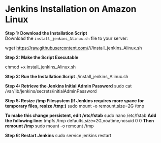 # Jenkins Installation on Amazon Linux 

**Step 1: Download the Installation Script**  
Download the `install_jenkins_Alinux.sh` file to your server:  

wget https://raw.githubusercontent.com/<your-github-username>/<your-github-repo>/<branch>/install_jenkins_Alinux.sh

**Step 2: Make the Script Executable**

chmod +x install_jenkins_Alinux.sh

**Step 3: Run the Installation Script**
./install_jenkins_Alinux.sh

**Step 4: Retrieve the Jenkins Initial Admin Password**
sudo cat /var/lib/jenkins/secrets/initialAdminPassword

**Step 5: Resize /tmp Filesystem (If Jenkins requires more space for temporary files, resize /tmp:)**
sudo mount -o remount,size=2G /tmp

**To make this change persistent, edit /etc/fstab**
sudo nano /etc/fstab
**Add the following line:**
tmpfs /tmp defaults,size=2G,noatime,nosuid 0 0
**Then remount /tmp**
sudo mount -o remount /tmp

**Step 6: Restart Jenkins**
sudo service jenkins restart

